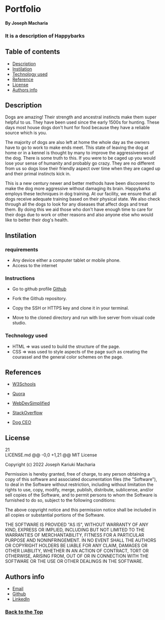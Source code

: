 # Portfolio

#### By Joseph Macharia
### It is a description of Happybarks 

## Table of contents
 + [Description](#description)
 + [Instilation](#instilation)
 + [Technology used](#technology-used)
 + [Reference](#references)
 + [License](#license)
 + [Authors info](#authors-info)
 
 
 ## Description


Dogs are amazing! Their strength and ancestral instincts make them super helpful to us. They have been used since the early 1500s for hunting. These days most house dogs don't hunt for food because they have a reliable source which is you.


The majority of dogs are also left at home the whole day as the owners have to go to work to make ends meet. This state of leaving the dog at home or in a kennel is thought by many to improve the aggressiveness of the dog. There is some truth to this. If you were to be caged up you would lose your sense of humanity and probably go crazy. They are no different from us so dogs lose their friendly aspect over time when they are caged up and their primal instincts kick in.


This is a new century newer and better methods have been discovered to make the dog more aggressive without damaging its brain. Happybarks employs these techniques in dog training. At our facility, we ensure that all dogs receive adequate training based on their physical state. We also check through all the dogs to look for any diseases that affect dogs and treat them. By doing this we aid those who don't have enough time to care for their dogs due to work or other reasons and also anyone else who would like to better their dog's health.

## Instilation

### requirements
* Any device either a computer tablet or mobile phone.
* Access to the internet

### Instructions
* Go to github profile  [Github](https://github.com/Josekariz/happybarks_1)

* Fork the Github repository.
* Copy the SSH or HTTPS key and clone it in your terminal. 
* Move to the cloned directory and run with live server from  visual code studio.

### Technology used

* HTML => was used to build the structure of the page.
* CSS => was used to style aspects of the page such as creating the courassel and the general color schemes on the page.


## References
+ [W3Schools](https://w3schools.com/)
+ [Quora](https://www.quora.com/How-do-I-create-a-hyperlink-in-the-README-file-in-my-GitHub-account-which-would-redirect-to-a-new-page-containing-the-project-explanation)

+ [WebDevSimplified](https://www.youtube.com/c/webdevsimplified)
+ [StackOverflow](https://stackoverflow.com)
+ [Dog CEO](https://dog.ceo/dog-api/)

## License

 21  
LICENSE.md
@@ -0,0 +1,21 @@
MIT License

Copyright (c) 2022 Joseph Kariuki Macharia

Permission is hereby granted, free of charge, to any person obtaining a copy
of this software and associated documentation files (the "Software"), to deal
in the Software without restriction, including without limitation the rights
to use, copy, modify, merge, publish, distribute, sublicense, and/or sell
copies of the Software, and to permit persons to whom the Software is
furnished to do so, subject to the following conditions:

The above copyright notice and this permission notice shall be included in all
copies or substantial portions of the Software.

THE SOFTWARE IS PROVIDED "AS IS", WITHOUT WARRANTY OF ANY KIND, EXPRESS OR
IMPLIED, INCLUDING BUT NOT LIMITED TO THE WARRANTIES OF MERCHANTABILITY,
FITNESS FOR A PARTICULAR PURPOSE AND NONINFRINGEMENT. IN NO EVENT SHALL THE
AUTHORS OR COPYRIGHT HOLDERS BE LIABLE FOR ANY CLAIM, DAMAGES OR OTHER
LIABILITY, WHETHER IN AN ACTION OF CONTRACT, TORT OR OTHERWISE, ARISING FROM,
OUT OF OR IN CONNECTION WITH THE SOFTWARE OR THE USE OR OTHER DEALINGS IN THE
SOFTWARE.

## Authors info
+ [Email](joseph.macharia@student.moringaschool.com)
+ [Github](https://github.com/Josekariz)
+ [LinkedIn](https://www.linkedin.com/in/sejo-kariz-b41413247/)

### [Back to the Top](#portfolio)